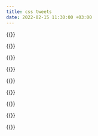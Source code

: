 ```yaml
---
title: css tweets
date: 2022-02-15 11:30:00 +03:00
---
```


{{<tweet id="1504308123309207552">}}

{{<tweet id="1506383666548822020">}}

{{<tweet id="1499830089952858117">}}

{{<tweet id="1504102594192584705">}}

{{<tweet id="1499780794193166341">}}

{{<tweet id="1499780798941126656">}}

{{<tweet id="1499780803550658567">}}

{{<tweet id="1499780808164397058">}}

{{<tweet id="1509010532652699652">}}
